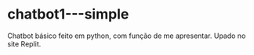 # chatbot1---simple
Chatbot básico feito em python, com função de me apresentar. Upado no site Replit.
